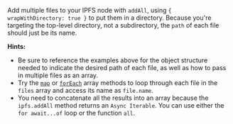 Add multiple files to your IPFS node with `addAll`, using `{ wrapWithDirectory: true }` to put them in a directory. Because you're targeting the top-level directory, not a subdirectory, the `path` of each file should just be its name.

**Hints:**
- Be sure to reference the examples above for the object structure needed to indicate the desired path of each file, as well as how to pass in multiple files as an array.
- Try the [`map`](https://developer.mozilla.org/en-US/docs/Web/JavaScript/Reference/Global_Objects/Array/map) or [`forEach`](https://developer.mozilla.org/en-US/docs/Web/JavaScript/Reference/Global_Objects/Array/forEach) array methods to loop through each file in the `files` array and access its name as `file.name`.
- You need to concatenate all the results into an array because the `ipfs.addAll` method returns an `Async Iterable`. You can use either the `for await...of` loop or the function `all`.
